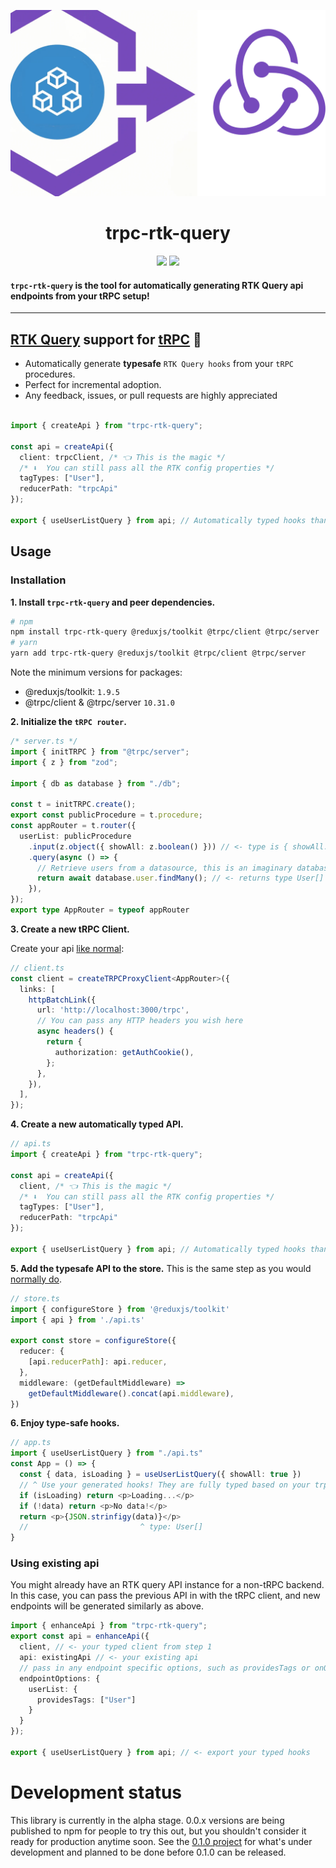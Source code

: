![trpc-rtk-query](assets/logo.png)

<div align="center">
  <h1>trpc-rtk-query</h1>
  <a href="https://www.npmjs.com/package/trpc-rtk-query"><img src="https://img.shields.io/npm/v/trpc-rtk-query.svg?style=flat&color=brightgreen" target="_blank" /></a>
  <a href="./LICENSE"><img src="https://img.shields.io/badge/license-MIT-black" /></a>
  <br />
</div>

#### `trpc-rtk-query` is the tool for automatically generating RTK Query api endpoints from your tRPC setup!


---

## **[RTK Query](https://redux-toolkit.js.org/rtk-query/overview) support for [tRPC](https://trpc.io/)** 🧩

- Automatically generate **typesafe** `RTK Query hooks` from your `tRPC` procedures.
- Perfect for incremental adoption.
- Any feedback, issues, or pull requests are highly appreciated

```typescript

import { createApi } from "trpc-rtk-query";

const api = createApi({
  client: trpcClient, /* 👈 This is the magic */
  /* ⬇️  You can still pass all the RTK config properties */
  tagTypes: ["User"],
  reducerPath: "trpcApi"
});

export { useUserListQuery } from api; // Automatically typed hooks thanks to the power of tRPC + RTK!
```

## Usage

### Installation

**1. Install `trpc-rtk-query` and peer dependencies.**

```bash
# npm
npm install trpc-rtk-query @reduxjs/toolkit @trpc/client @trpc/server
# yarn
yarn add trpc-rtk-query @reduxjs/toolkit @trpc/client @trpc/server
```

Note the minimum versions for packages:

- @reduxjs/toolkit: `1.9.5`
- @trpc/client & @trpc/server `10.31.0`

**2. Initialize the `tRPC router`.**

```typescript
/* server.ts */
import { initTRPC } from "@trpc/server";
import { z } from "zod";

import { db as database } from "./db";

const t = initTRPC.create();
export const publicProcedure = t.procedure;
const appRouter = t.router({
  userList: publicProcedure
    .input(z.object({ showAll: z.boolean() })) // <- type is { showAll: boolean }
    .query(async () => {
      // Retrieve users from a datasource, this is an imaginary database
      return await database.user.findMany(); // <- returns type User[]
    }),
});
export type AppRouter = typeof appRouter
```

**3. Create a new tRPC Client.**

Create your api [like normal](https://trpc.io/docs/client/vanilla):

```typescript
// client.ts
const client = createTRPCProxyClient<AppRouter>({
  links: [
    httpBatchLink({
      url: 'http://localhost:3000/trpc',
      // You can pass any HTTP headers you wish here
      async headers() {
        return {
          authorization: getAuthCookie(),
        };
      },
    }),
  ],
});

```

**4. Create a new automatically typed API.**

```typescript
// api.ts
import { createApi } from "trpc-rtk-query";

const api = createApi({
  client, /* 👈 This is the magic */
  /* ⬇️  You can still pass all the RTK config properties */
  tagTypes: ["User"],
  reducerPath: "trpcApi"
});

export { useUserListQuery } from api; // Automatically typed hooks thanks to the power of tRPC + RTK!
```

**5. Add the typesafe API to the store.**
This is the same step as you would [normally do](https://redux-toolkit.js.org/rtk-query/overview).

```typescript
// store.ts
import { configureStore } from '@reduxjs/toolkit'
import { api } from './api.ts'

export const store = configureStore({
  reducer: {
    [api.reducerPath]: api.reducer,
  },
  middleware: (getDefaultMiddleware) =>
    getDefaultMiddleware().concat(api.middleware),
})
```

**6. Enjoy type-safe hooks.**

```typescript
// app.ts
import { useUserListQuery } from "./api.ts"
const App = () => {
  const { data, isLoading } = useUserListQuery({ showAll: true })
  // ^ Use your generated hooks! They are fully typed based on your trpc router.
  if (isLoading) return <p>Loading...</p>
  if (!data) return <p>No data!</p>
  return <p>{JSON.strinfigy(data)}</p>
  //                         ^ type: User[]
}
```

### Using existing api

You might already have an RTK query API instance for a non-tRPC backend. In this case, you can pass the previous API in with the tRPC client, and new endpoints will be generated similarly as above.

```typescript
import { enhanceApi } from "trpc-rtk-query";
export const api = enhanceApi({
  client, // <- your typed client from step 1
  api: existingApi // <- your existing api
  // pass in any endpoint specific options, such as providesTags or onQueryStarted for optimistic updates
  endpointOptions: {
    userList: {
      providesTags: ["User"]
    }
  }
});

export { useUserListQuery } from api; // <- export your typed hooks
```

# Development status

This library is currently in the alpha stage. 0.0.x versions are being published to npm for people to try this out, but you shouldn't consider it ready for production anytime soon. See the [0.1.0 project](https://github.com/users/otahontas/projects/2) for what's under development and planned to be done before 0.1.0 can be released.
